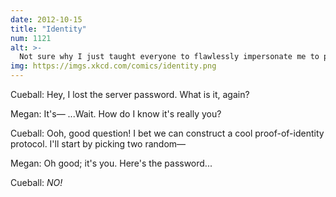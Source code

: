 ```yaml
---
date: 2012-10-15
title: "Identity"
num: 1121
alt: >-
  Not sure why I just taught everyone to flawlessly impersonate me to pretty much anyone I know. Just remember to constantly bring up how cool it is that birds are dinosaurs and you'll be set.
img: https://imgs.xkcd.com/comics/identity.png
---
```

Cueball: Hey, I lost the server password. What is it, again?

Megan: It's— ...Wait. How do I know it's really you?

Cueball: Ooh, good question! I bet we can construct a cool proof-of-identity protocol. I'll start by picking two random—

Megan: Oh good; it's you. Here's the password...

Cueball: *NO!*